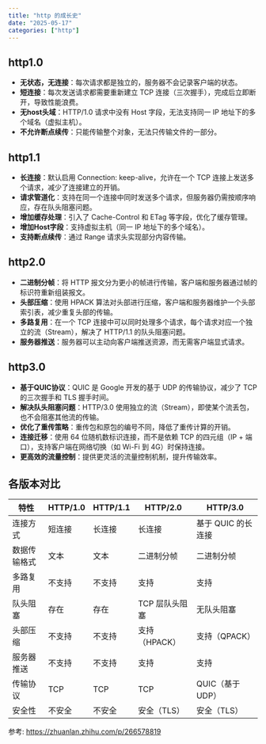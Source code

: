 ```yaml
---
title: "http 的成长史"
date: "2025-05-17"
categories: ["http"]
---
```


## http1.0
- **无状态，无连接**：每次请求都是独立的，服务器不会记录客户端的状态。
- **短连接**：每次发送请求都需要重新建立 TCP 连接（三次握手），完成后立即断开，导致性能浪费。
- **无host头域**：HTTP/1.0 请求中没有 Host 字段，无法支持同一 IP 地址下的多个域名（虚拟主机）。
- **不允许断点续传**：只能传输整个对象，无法只传输文件的一部分。

## http1.1
- **长连接**：默认启用 Connection: keep-alive，允许在一个 TCP 连接上发送多个请求，减少了连接建立的开销。
- **请求管道化**：支持在同一个连接中同时发送多个请求，但服务器仍需按顺序响应，存在队头阻塞问题。
- **增加缓存处理**：引入了 Cache-Control 和 ETag 等字段，优化了缓存管理。
- **增加Host字段**：支持虚拟主机（同一 IP 地址下的多个域名）。
- **支持断点续传**：通过 Range 请求头实现部分内容传输。

## http2.0
- **二进制分帧**：将 HTTP 报文分为更小的帧进行传输，客户端和服务器通过帧的标识符重新组装报文。
- **头部压缩**：使用 HPACK 算法对头部进行压缩，客户端和服务器维护一个头部索引表，减少重复头部的传输。
- **多路复用**：在一个 TCP 连接中可以同时处理多个请求，每个请求对应一个独立的流（Stream），解决了 HTTP/1.1 的队头阻塞问题。
- **服务器推送**：服务器可以主动向客户端推送资源，而无需客户端显式请求。

## http3.0
- **基于QUIC协议**：QUIC 是 Google 开发的基于 UDP 的传输协议，减少了 TCP 的三次握手和 TLS 握手时间。
- **解决队头阻塞问题**：HTTP/3.0 使用独立的流（Stream），即使某个流丢包，也不会阻塞其他流的传输。
- **优化了重传策略**：重传包和原包的编号不同，降低了重传计算的开销。
- **连接迁移**：使用 64 位随机数标识连接，而不是依赖 TCP 的四元组（IP + 端口），支持客户端在网络切换（如 Wi-Fi 到 4G）时保持连接。
- **更高效的流量控制**：提供更灵活的流量控制机制，提升传输效率。

## 各版本对比
特性|	HTTP/1.0|	HTTP/1.1|	HTTP/2.0|	HTTP/3.0
-|-|-|-|-
连接方式|	短连接|	长连接|	长连接|	基于 QUIC 的长连接
数据传输格式|	文本|	文本|	二进制分帧|	二进制分帧
多路复用|	不支持|	不支持|	支持|	支持
队头阻塞|	存在|	存在|	TCP 层队头阻塞|	无队头阻塞
头部压缩|	不支持|	不支持|	支持（HPACK）|	支持（QPACK）
服务器推送|	不支持|	不支持|	支持|	支持
传输协议|	TCP|	TCP|	TCP|	QUIC（基于 UDP）
安全性|	不安全|	不安全|	安全（TLS）|	安全（TLS）


参考: <https://zhuanlan.zhihu.com/p/266578819>


